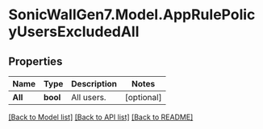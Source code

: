 # SonicWallGen7.Model.AppRulePolicyUsersExcludedAll

## Properties

Name | Type | Description | Notes
------------ | ------------- | ------------- | -------------
**All** | **bool** | All users. | [optional] 

[[Back to Model list]](../README.md#documentation-for-models) [[Back to API list]](../README.md#documentation-for-api-endpoints) [[Back to README]](../README.md)

